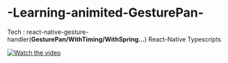 # -Learning-animited-GesturePan-

Tech :
  react-native-gesture-handler(**GesturePan/WithTiming/WithSpring...**)
  React-Native
  Typescripts

[![Watch the video](https://i.ytimg.com/vi/YGmz6ExiSPM/oar2.jpg?sqp=-oaymwEaCMQCENAFSFXyq4qpAwwIARUAAIhCcAHAAQY=&rs=AOn4CLBAbehsbNJeyZBPuDApxaP7BQXANQ)](https://youtu.be/YGmz6ExiSPM)

